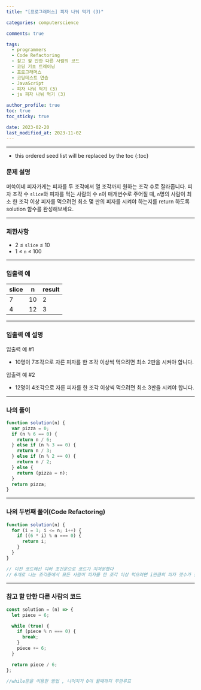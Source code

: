 ```yaml
---
title: "[프로그래머스] 피자 나눠 먹기 (3)"

categories: computerscience

comments: true

tags:
  - programmers
  - Code Refactoring
  - 참고 할 만한 다른 사람의 코드
  - 코딩 기초 트레이닝
  - 프로그래머스
  - 코딩테스트 연습
  - JavaScript
  - 피자 나눠 먹기 (3)
  - js 피자 나눠 먹기 (3)

author_profile: true
toc: true
toc_sticky: true

date: 2023-02-20
last_modified_at: 2023-11-02
---
```


---

<!-- prettier-ignore -->
* this ordered seed list will be replaced by the toc 
{:toc}

### 문제 설명

머쓱이네 피자가게는 피자를 두 조각에서 열 조각까지 원하는 조각 수로 잘라줍니다. 피자 조각 수 `slice`와 피자를 먹는 사람의 수 `n`이 매개변수로 주어질 때, `n`명의 사람이 최소 한 조각 이상 피자를 먹으려면 최소 몇 판의 피자를 시켜야 하는지를 return 하도록 solution 함수를 완성해보세요.

---

### 제한사항

- 2 ≤ `slice` ≤ 10
- 1 ≤ `n` ≤ 100

---

### 입출력 예

| slice | n   | result |
| ----- | --- | ------ |
| 7     | 10  | 2      |
| 4     | 12  | 3      |

---

### 입출력 예 설명

입출력 예 #1

- 10명이 7조각으로 자른 피자를 한 조각 이상씩 먹으려면 최소 2판을 시켜야 합니다.

입출력 예 #2

- 12명이 4조각으로 자른 피자를 한 조각 이상씩 먹으려면 최소 3판을 시켜야 합니다.

---

### 나의 풀이

```jsx
function solution(n) {
  var pizza = 0;
  if (n % 6 == 0) {
    return n / 6;
  } else if (n % 3 == 0) {
    return n / 3;
  } else if (n % 2 == 0) {
    return n / 2;
  } else {
    return (pizza = n);
  }
  return pizza;
}
```

---

### 나의 두번째 풀이(Code Refactoring)

```jsx
function solution(n) {
  for (i = 1; i <= n; i++) {
    if ((6 * i) % n === 0) {
      return i;
    }
  }
}

// 이전 코드에선 여러 조건문으로 코드가 지저분했다
// 6개로 나눈 조각중에서 모든 사람이 피자를 한 조각 이상 먹으려면 i만큼의 피자 갯수가 필요하다
```

---

### 참고 할 만한 다른 사람의 코드

```jsx
const solution = (n) => {
  let piece = 6;

  while (true) {
    if (piece % n === 0) {
      break;
    }
    piece += 6;
  }

  return piece / 6;
};

//while문을 이용한 방법 , 나머지가 0이 될때까지 무한루프
```
